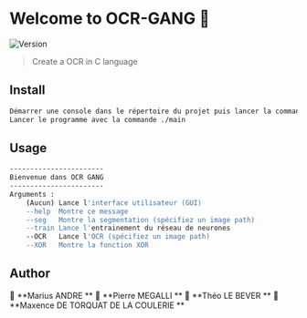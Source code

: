 # Welcome to OCR-GANG 👋
![Version](https://img.shields.io/badge/version-2.0-blue.svg?cacheSeconds=2592000)

> Create a OCR in C language

## Install

```sh
Démarrer une console dans le répertoire du projet puis lancer la commande make.
Lancer le programme avec la commande ./main
```

## Usage

```sh
-----------------------
Bienvenue dans OCR GANG
-----------------------
Arguments :
    (Aucun) Lance l'interface utilisateur (GUI)
    --help  Montre ce message
    --seg   Montre la segmentation (spécifiez un image path)
    --train Lance l'entrainement du réseau de neurones
    --OCR   Lance l'OCR (spécifiez un image path)
    --XOR   Montre la fonction XOR
```

## Author

👤 **Marius ANDRE ** 👤 **Pierre MEGALLI ** 👤 **Théo LE BEVER ** 👤 **Maxence DE TORQUAT DE LA COULERIE **

